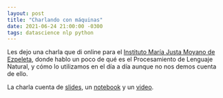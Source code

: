 ```yaml
---
layout: post
title: "Charlando con máquinas"
date: 2021-06-24 21:00:00 -0300
tags: datascience nlp python
---
```


Les dejo una charla que di online para el
[Instituto María Justa Moyano de Ezpeleta](http://www.colegioezpeleta.edu.ar/),
donde hablo un poco de qué es el Procesamiento de Lenguaje Natural, y cómo
lo utilizamos en el día a día aunque no nos demos cuenta de ello.

La charla cuenta de
[slides](https://docs.google.com/presentation/d/1l5Kwxqf-rarM7D-R-LIukZ5qWp0xWHzJfP9sIKs71nw/edit?usp=sharing),
un [notebook](https://colab.research.google.com/drive/1WiV_UG8sfsgHijThCBNgFOVuOG0MOY1S?usp=sharing)
y un [video](https://www.youtube.com/watch?v=CPaC09_STo4).
